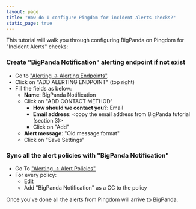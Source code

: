 ```yaml
---
layout: page
title: "How do I configure Pingdom for incident alerts checks?"
static_page: true
---
```


This tutorial will walk you through configuring BigPanda on Pingdom for "Incident Alerts" checks:

### Create "BigPanda Notification" alerting endpoint if not exist
* Go to ["Alerting -> Alerting Endpoints"](https://my.pingdom.com/newims/externalendpoints).
* Click on "ADD ALERTING ENDPOINT" (top right)
* Fill the fields as below:
  * **Name**: BigPanda Notification
  * Click on "ADD CONTACT METHOD"
    * **How should we contact you?**: Email
    * **Email address**: <copy the email address from BigPanda tutorial (section 3)>
    * Click on "Add"
  * **Alert message**: "Old message format"
  * Click on "Save Settings"

### Sync all the alert policies with "BigPanda Notification"
* Go To ["Alerting -> Alert Policies"](https://my.pingdom.com/newims/alertgroups)
* For every policy:
  * Edit
  * Add "BigPanda Notification" as a CC to the policy

Once you've done all the alerts from Pingdom will arrive to BigPanda.
